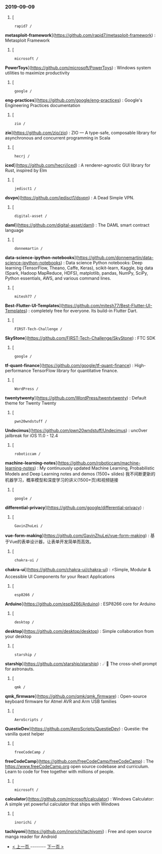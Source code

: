### 2019-09-09 
1. [
  

        rapid7 /
**metasploit-framework**](https://github.com/rapid7/metasploit-framework) : Metasploit Framework
1. [
  

        microsoft /
**PowerToys**](https://github.com/microsoft/PowerToys) : Windows system utilities to maximize productivity
1. [
  

        google /
**eng-practices**](https://github.com/google/eng-practices) : Google's Engineering Practices documentation
1. [
  

        zio /
**zio**](https://github.com/zio/zio) : ZIO — A type-safe, composable library for asynchronous and concurrent programming in Scala
1. [
  

        hecrj /
**iced**](https://github.com/hecrj/iced) : A renderer-agnostic GUI library for Rust, inspired by Elm
1. [
  

        jedisct1 /
**dsvpn**](https://github.com/jedisct1/dsvpn) : A Dead Simple VPN.
1. [
  

        digital-asset /
**daml**](https://github.com/digital-asset/daml) : The DAML smart contract language
1. [
  

        donnemartin /
**data-science-ipython-notebooks**](https://github.com/donnemartin/data-science-ipython-notebooks) : Data science Python notebooks: Deep learning (TensorFlow, Theano, Caffe, Keras), scikit-learn, Kaggle, big data (Spark, Hadoop MapReduce, HDFS), matplotlib, pandas, NumPy, SciPy, Python essentials, AWS, and various command lines.
1. [
  

        mitesh77 /
**Best-Flutter-UI-Templates**](https://github.com/mitesh77/Best-Flutter-UI-Templates) : completely free for everyone. Its build-in Flutter Dart.
1. [
  

        FIRST-Tech-Challenge /
**SkyStone**](https://github.com/FIRST-Tech-Challenge/SkyStone) : FTC SDK
1. [
  

        google /
**tf-quant-finance**](https://github.com/google/tf-quant-finance) : High-performance TensorFlow library for quantitative finance.
1. [
  

        WordPress /
**twentytwenty**](https://github.com/WordPress/twentytwenty) : Default theme for Twenty Twenty
1. [
  

        pwn20wndstuff /
**Undecimus**](https://github.com/pwn20wndstuff/Undecimus) : unc0ver jailbreak for iOS 11.0 - 12.4
1. [
  

        roboticcam /
**machine-learning-notes**](https://github.com/roboticcam/machine-learning-notes) : My continuously updated Machine Learning, Probabilistic Models and Deep Learning notes and demos (1500+ slides) 我不间断更新的机器学习，概率模型和深度学习的讲义(1500+页)和视频链接
1. [
  

        google /
**differential-privacy**](https://github.com/google/differential-privacy) : 
1. [
  

        GavinZhuLei /
**vue-form-making**](https://github.com/GavinZhuLei/vue-form-making) : 基于Vue的表单设计器，让表单开发简单而高效。
1. [
  

        chakra-ui /
**chakra-ui**](https://github.com/chakra-ui/chakra-ui) : ⚡️Simple, Modular & Accessible UI Components for your React Applications
1. [
  

        esp8266 /
**Arduino**](https://github.com/esp8266/Arduino) : ESP8266 core for Arduino
1. [
  

        desktop /
**desktop**](https://github.com/desktop/desktop) : Simple collaboration from your desktop
1. [
  

        starship /
**starship**](https://github.com/starship/starship) : ☄🌌️ The cross-shell prompt for astronauts.
1. [
  

        qmk /
**qmk_firmware**](https://github.com/qmk/qmk_firmware) : Open-source keyboard firmware for Atmel AVR and Arm USB families
1. [
  

        AeroScripts /
**QuestieDev**](https://github.com/AeroScripts/QuestieDev) : Questie: the vanilla quest helper
1. [
  

        freeCodeCamp /
**freeCodeCamp**](https://github.com/freeCodeCamp/freeCodeCamp) : The https://www.freeCodeCamp.org open source codebase and curriculum. Learn to code for free together with millions of people.
1. [
  

        microsoft /
**calculator**](https://github.com/microsoft/calculator) : Windows Calculator: A simple yet powerful calculator that ships with Windows
1. [
  

        inorichi /
**tachiyomi**](https://github.com/inorichi/tachiyomi) : Free and open source manga reader for Android 

- [ < 上一页 ](https://github.com/able8/github-trending-daily-record/blob/master/2019-09-08.md) -------- [ 下一页 > ](https://github.com/able8/github-trending-daily-record/blob/master/2019-09-10.md)